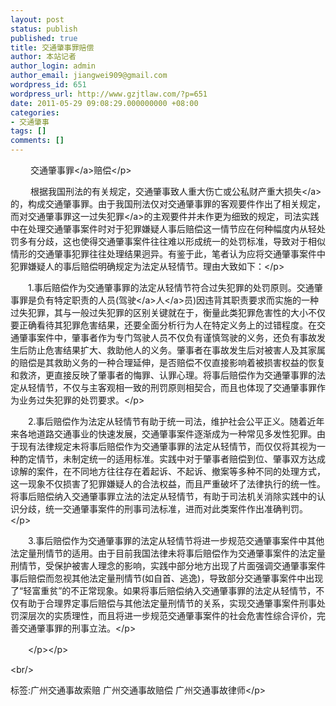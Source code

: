 ```yaml
---
layout: post
status: publish
published: true
title: 交通肇事罪赔偿
author: 本站记者
author_login: admin
author_email: jiangwei909@gmail.com
wordpress_id: 651
wordpress_url: http://www.gzjtlaw.com/?p=651
date: 2011-05-29 09:08:29.000000000 +08:00
categories:
- 交通肇事
tags: []
comments: []
---
```

<p><p>　　 <a>交通肇事罪<&#47;a>赔偿<&#47;p><p>　　 根据我国刑法的有关规定，交通肇事致人重大伤亡或公私财产重大<a>损失<&#47;a>的，构成交通肇事罪。由于我国刑法仅对交通肇事罪的客观要件作出了相关规定，而对交通肇事罪这一过失<a>犯罪<&#47;a>的主观要件并未作更为细致的规定，司法实践中在处理交通肇事案件时对于犯罪嫌疑人事后赔偿这一情节应在何种幅度内从轻处罚多有分歧，这也使得交通肇事案件往往难以形成统一的处罚标准，导致对于相似情形的交通肇事犯罪往往处理结果迥异。有鉴于此，笔者认为应将交通肇事案件中犯罪嫌疑人的事后赔偿明确规定为法定从轻情节。理由大致如下：<&#47;p><br><p>　　1.事后赔偿作为交通肇事罪的法定从轻情节符合过失犯罪的处罚原则。交通肇事罪是负有特定职责的人员(<a><a>驾驶<&#47;a>人<&#47;a>员)因违背其职责要求而实施的一种过失犯罪，其与一般过失犯罪的区别关键就在于，衡量此类犯罪危害性的大小不仅要正确看待其犯罪危害结果，还要全面分析行为人在特定义务上的过错程度。在交通肇事案件中，肇事者作为专门驾驶人员不仅负有谨慎驾驶的义务，还负有事故发生后防止危害结果扩大、救助他人的义务。肇事者在事故发生后对被害人及其家属的赔偿是其救助义务的一种合理延伸，是否赔偿不仅直接影响着被损害权益的恢复和救济，更直接反映了肇事者的悔罪、认罪心理。将事后赔偿作为交通肇事罪的法定从轻情节，不仅与主客观相一致的刑罚原则相契合，而且也体现了交通肇事罪作为业务过失犯罪的处罚要求。<&#47;p><p>　　2.事后赔偿作为法定从轻情节有助于统一司法，维护社会公平正义。随着近年来各地道路交通事业的快速发展，交通肇事案件逐渐成为一种常见多发性犯罪。由于现有法律规定未将事后赔偿作为交通肇事罪的法定从轻情节，而仅仅将其视为一种酌定情节，未制定统一的适用标准。实践中对于肇事者赔偿到位、肇事双方达成谅解的案件，在不同地方往往存在着起诉、不起诉、撤案等多种不同的处理方式，这一现象不仅损害了犯罪嫌疑人的合法权益，而且严重破坏了法律执行的统一性。将事后赔偿纳入交通肇事罪立法的法定从轻情节，有助于司法机关消除实践中的认识分歧，统一交通肇事案件的刑事司法标准，进而对此类案件作出准确判罚。<&#47;p><p>　　3.事后赔偿作为交通肇事罪的法定从轻情节将进一步规范交通肇事案件中其他法定量刑情节的适用。由于目前我国法律未将事后赔偿作为交通肇事案件的法定量刑情节，受保护被害人理念的影响，实践中部分地方出现了片面强调交通肇事案件事后赔偿而忽视其他法定量刑情节(如自首、逃逸)，导致部分交通肇事案件中出现了&ldquo;轻富重贫&rdquo;的不正常现象。如果将事后赔偿纳入交通肇事罪的法定从轻情节，不仅有助于合理界定事后赔偿与其他法定量刑情节的关系，实现交通肇事案件刑事处罚深层次的实质理性，而且将进一步规范交通肇事案件的社会危害性综合评价，完善交通肇事罪的刑事立法。<&#47;p><p>　　<&#47;p><&#47;p><br&#47;><p>标签:广州交通事故索赔 广州交通事故赔偿 广州交通事故律师<&#47;p>
